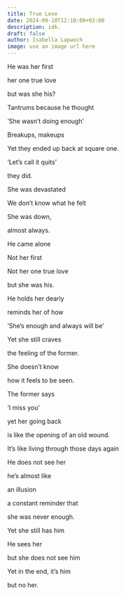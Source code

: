 ```yaml
---
title: True Love
date: 2024-09-10T12:10:00+03:00
description: idk.
draft: false
author: Isabella Lapwoch
image: use an image url here
---
```

He was her first

her one true love

but was she his?

Tantrums because he thought

‘She wasn’t doing enough’

Breakups, makeups

Yet they ended up back at square one.

‘Let’s call it quits’

they did.

She was devastated 

We don’t know what he felt

She was down,

almost always.

He came alone

Not her first

Not her one true love

but she was his.

He holds her dearly

reminds her of how

‘She’s enough and always will be’

Yet she still craves

the feeling of the former.

She doesn’t know

how it feels to be seen.

The former says

‘I miss you’

yet her going back

is like the opening of an old wound.

It’s like living through those days again

He does not see her

he’s almost like

an illusion

a constant reminder that

she was never enough.

Yet she still has him

He sees her

but she does not see him

Yet in the end, it’s him

but no her.
